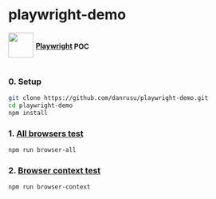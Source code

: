 # playwright-demo

**[<img src="https://playwright.dev//img/playwright-logo.svg" width="50px" height="50px" align="middle" style="padding: 0px 5px 15px 0px;" />Playwright](https://playwright.dev/) POC**

### 0. Setup

```bash
git clone https://github.com/danrusu/playwright-demo.git
cd playwright-demo
npm install
```

### 1. [All browsers test](./src/test/allBrowsersTest.js)

```bash
npm run browser-all
```

### 2. [Browser context test](./src/test/browserContextsTest.js)

```bash
npm run browser-context
```
